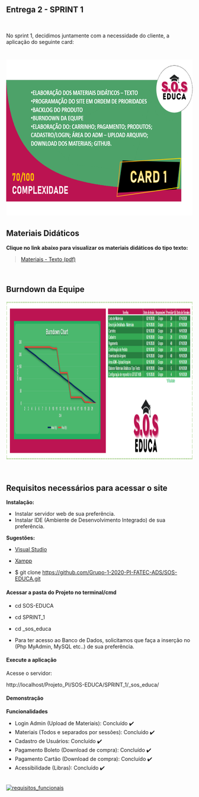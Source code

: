 ## Entrega 2 - SPRINT 1

<br>

No sprint 1, decidimos juntamente com a necessidade do cliente, a aplicação do seguinte card:
<h1 align="center"> <img src = "/Imagens Geral/card 1.png" width="710" height="420" /></h1>


## Materiais Didáticos

**Clique no link abaixo para visualizar os materiais didáticos do tipo texto:**  
> [Materiais - Texto (pdf)](https://github.com/Grupo-1-2020-PI-FATEC-ADS/SOS-EDUCA/tree/master/Materiais%20Did%C3%A1ticos/1-%20Textos)

<br>

## Burndown da Equipe

<img src = "/Imagens Geral/burndown_3.png" width="2500" height="430" /></h1>

<br>

## Requisitos necessários para acessar o site


**Instalação:**

* Instalar servidor web de sua preferência.
* Instalar IDE (Ambiente de Desenvolvimento Integrado) de sua preferência.

**Sugestões:**

- [Visual Studio](https://visualstudio.microsoft.com/pt-br/)

- [Xampp](https://www.apachefriends.org/pt_br/index.html)

* $ git clone https://github.com/Grupo-1-2020-PI-FATEC-ADS/SOS-EDUCA.git

#### Acessar a pasta do Projeto no terminal/cmd

* cd SOS-EDUCA
* cd SPRINT_1
* cd _sos_educa

* Para ter acesso ao Banco de Dados, solicitamos que faça a inserção no (Php MyAdmin, MySQL etc..) de sua preferência.

#### Execute a aplicação

Acesse o servidor:

http://localhost/Projeto_PI/SOS-EDUCA/SPRINT_1/_sos_educa/

#### Demonstração

**Funcionalidades**

 * Login Admin (Upload de Materiais): Concluído :heavy_check_mark:
 * Materiais (Todos e separados por sessões): Concluído :heavy_check_mark:
 * Cadastro de Usuários: Concluído :heavy_check_mark:
 * Pagamento Boleto (Download de compra): Concluído :heavy_check_mark:
 * Pagamento Cartão (Download de compra): Concluído :heavy_check_mark:
 * Acessibilidade (Libras): Concluído :heavy_check_mark: <br><br>
 
 [![requisitos_funcionais](https://img.youtube.com/vi/_IczTG48Nj8/0.jpg)](https://www.youtube.com/watch?v=_IczTG48Nj8&feature=youtu.be)
